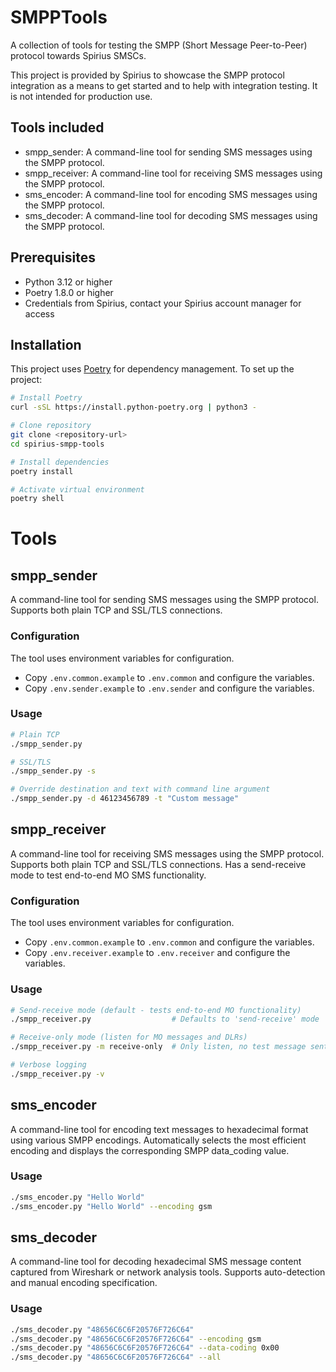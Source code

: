 # SMPPTools

A collection of tools for testing the SMPP (Short Message Peer-to-Peer) protocol towards Spirius SMSCs.

This project is provided by Spirius to showcase the SMPP protocol integration as a means to get started and to help with integration testing. It is not intended for production use. 

## Tools included

- smpp_sender: A command-line tool for sending SMS messages using the SMPP protocol.
- smpp_receiver: A command-line tool for receiving SMS messages using the SMPP protocol.
- sms_encoder: A command-line tool for encoding SMS messages using the SMPP protocol.
- sms_decoder: A command-line tool for decoding SMS messages using the SMPP protocol.

## Prerequisites

- Python 3.12 or higher
- Poetry 1.8.0 or higher
- Credentials from Spirius, contact your Spirius account manager for access

## Installation

This project uses [Poetry](https://python-poetry.org/) for dependency management. To set up the project:

   ```bash
   # Install Poetry
   curl -sSL https://install.python-poetry.org | python3 -

   # Clone repository
   git clone <repository-url>
   cd spirius-smpp-tools

   # Install dependencies
   poetry install

   # Activate virtual environment
   poetry shell
   ```

# Tools

## smpp_sender

A command-line tool for sending SMS messages using the SMPP protocol. Supports both plain TCP and SSL/TLS connections.

### Configuration

The tool uses environment variables for configuration. 
- Copy `.env.common.example` to `.env.common` and configure the variables.
- Copy `.env.sender.example` to `.env.sender` and configure the variables.

### Usage

```bash
# Plain TCP
./smpp_sender.py

# SSL/TLS
./smpp_sender.py -s

# Override destination and text with command line argument
./smpp_sender.py -d 46123456789 -t "Custom message"
```

## smpp_receiver

A command-line tool for receiving SMS messages using the SMPP protocol. Supports both plain TCP and SSL/TLS connections. Has a send-receive mode to test end-to-end MO SMS functionality.

### Configuration

The tool uses environment variables for configuration. 
- Copy `.env.common.example` to `.env.common` and configure the variables.
- Copy `.env.receiver.example` to `.env.receiver` and configure the variables.

### Usage

```bash
# Send-receive mode (default - tests end-to-end MO functionality)
./smpp_receiver.py                  # Defaults to 'send-receive' mode

# Receive-only mode (listen for MO messages and DLRs)
./smpp_receiver.py -m receive-only  # Only listen, no test message sent

# Verbose logging
./smpp_receiver.py -v
```

## sms_encoder

A command-line tool for encoding text messages to hexadecimal format using various SMPP encodings. Automatically selects the most efficient encoding and displays the corresponding SMPP data_coding value.

### Usage

```bash
./sms_encoder.py "Hello World"
./sms_encoder.py "Hello World" --encoding gsm
```

## sms_decoder

A command-line tool for decoding hexadecimal SMS message content captured from Wireshark or network analysis tools. Supports auto-detection and manual encoding specification.

### Usage

```bash
./sms_decoder.py "48656C6C6F20576F726C64"
./sms_decoder.py "48656C6C6F20576F726C64" --encoding gsm
./sms_decoder.py "48656C6C6F20576F726C64" --data-coding 0x00
./sms_decoder.py "48656C6C6F20576F726C64" --all
```
